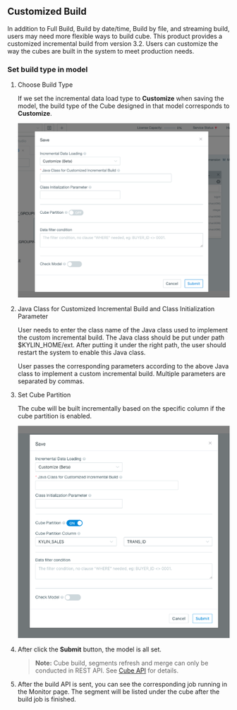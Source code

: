 ## Customized Build

In addition to Full Build, Build by date/time, Build by file, and streaming build, users may need more flexible ways to build cube. This product provides a customized incremental build from version 3.2. Users can customize the way the cubes are built in the system to meet production needs.



### Set build type in model

1. Choose Build Type

   If we set the incremental data load type to **Customize** when saving the model, the build type of the Cube designed in that model corresponds to **Customize**.

   ![Save model](images/customize_build_save_model.png)

2. Java Class for Customized Incremental Build and Class Initialization Parameter

   User needs to enter the class name of the Java class used to implement the custom incremental build. The Java class should be put under path $KYLIN_HOME/ext. After putting it under the right path,  the user should restart the system to enable this Java class.

   User passes the corresponding parameters according to the above Java class to implement a custom incremental build. Multiple parameters are separated by commas.

3. Set Cube Partition

   The cube will be built incrementally based on the specific column if the cube partition is enabled.

   ![Cube partition](images/customize_build_save_model_partition.png)

4. After click the **Submit** button, the model is all set.

   > **Note:** Cube build, segments refresh and merge can only be conducted in REST API. See [Cube API](../../rest/cube_api.en.md) for details.

5. After the build API is sent, you can see the corresponding job running in the Monitor page. The segment will be listed under the cube after the build job is finished. 

